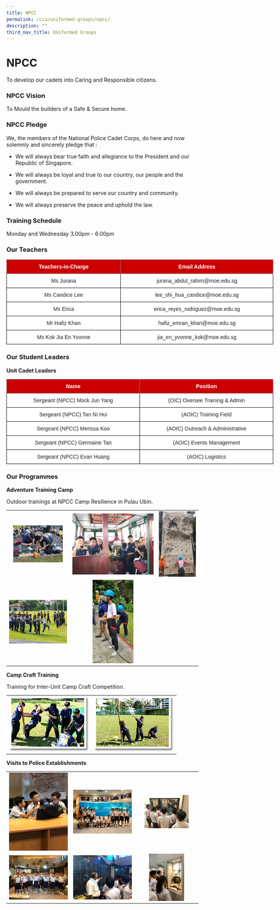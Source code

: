 ```yaml
---
title: NPCC
permalink: /cca/uniformed-groups/npcc/
description: ""
third_nav_title: Uniformed Groups
---
```

# **NPCC**

To develop our cadets into Caring and Responsible citizens.

### **NPCC Vision**

To Mould the builders of a Safe &amp; Secure home.

### **NPCC Pledge**

We, the members of the National Police Cadet Corps, do here and now solemnly and sincerely pledge that :

*   We will always bear true faith and allegiance to the President and our Republic of Singapore.  
    
*   We will always be loyal and true to our country, our people and the government.  
    
*   We will always be prepared to serve our country and community.  
    
*   We will always preserve the peace and uphold the law.  

### **Training Schedule**

Monday and Wednesday&nbsp;3.00pm - 6.00pm

### **Our Teachers**


<style type="text/css">
.tg  {border-collapse:collapse;border-spacing:0;}
.tg td{border-color:black;border-style:solid;border-width:1px;font-family:Arial, sans-serif;font-size:14px;
  overflow:hidden;padding:10px 5px;word-break:normal;}
.tg th{border-color:black;border-style:solid;border-width:1px;font-family:Arial, sans-serif;font-size:14px;
  font-weight:normal;overflow:hidden;padding:10px 5px;word-break:normal;}
.tg .tg-2atv{background-color:#C00;border-color:inherit;color:#FFF;font-weight:bold;text-align:center;vertical-align:top}
.tg .tg-a3j2{background-color:#FFF;color:#222;text-align:center;vertical-align:middle}
</style>
<table class="tg" style="undefined;table-layout: fixed; width: 700px">
<colgroup>
<col style="width: 300px">
<col style="width: 400px">
</colgroup>
<thead>
  <tr>
    <th class="tg-2atv">Teachers-in-Charge</th>
    <th class="tg-2atv">Email Address</th>
  </tr>
</thead>
<tbody>
  <tr>
    <td class="tg-a3j2"><span style="color:#222;background-color:transparent">Ms Jurana </span></td>
    <td class="tg-a3j2"><span style="color:#222;background-color:transparent"> jurana_abdul_rahim@moe.edu.sg</span></td>
  </tr>
  <tr>
    <td class="tg-a3j2"><span style="color:#222;background-color:transparent">Ms Candice Lee </span></td>
    <td class="tg-a3j2"><span style="color:#222;background-color:transparent">lee_shi_hua_candice@moe.edu.sg </span></td>
  </tr>
  <tr>
    <td class="tg-a3j2"><span style="color:#222;background-color:transparent"> Ms Erica</span></td>
    <td class="tg-a3j2"><span style="color:#222;background-color:transparent">erica_reyes_rodriguez@moe.edu.sg </span></td>
  </tr>
  <tr>
    <td class="tg-a3j2"><span style="color:#222;background-color:transparent"> Mr Hafiz Khan</span></td>
    <td class="tg-a3j2"><span style="color:#222;background-color:transparent">hafiz_emran_khan@moe.edu.sg </span></td>
  </tr>
  <tr>
    <td class="tg-a3j2"><span style="color:#222;background-color:transparent">Ms Kok Jia En Yvonne</span></td>
    <td class="tg-a3j2"><span style="color:#222;background-color:transparent">jia_en_yvonne_kok@moe.edu.sg</span></td>
  </tr>
</tbody>
</table>

### **Our Student Leaders**

**Unit Cadet Leaders**

<style type="text/css">
.tg  {border-collapse:collapse;border-spacing:0;}
.tg td{border-color:black;border-style:solid;border-width:1px;font-family:Arial, sans-serif;font-size:14px;
  overflow:hidden;padding:10px 5px;word-break:normal;}
.tg th{border-color:black;border-style:solid;border-width:1px;font-family:Arial, sans-serif;font-size:14px;
  font-weight:normal;overflow:hidden;padding:10px 5px;word-break:normal;}
.tg .tg-2atv{background-color:#C00;border-color:inherit;color:#FFF;font-weight:bold;text-align:center;vertical-align:top}
.tg .tg-a3j2{background-color:#FFF;color:#222;text-align:center;vertical-align:middle}
</style>
<table class="tg" style="undefined;table-layout: fixed; width: 700px">
<colgroup>
<col style="width: 350px">
<col style="width: 350px">
</colgroup>
<thead>
  <tr>
    <th class="tg-2atv">Name</th>
    <th class="tg-2atv">Position</th>
  </tr>
</thead>
<tbody>
  <tr>
    <td class="tg-a3j2"><span style="color:#222;background-color:transparent">Sergeant (NPCC) Mock Jun Yang</span></td>
    <td class="tg-a3j2"><span style="color:#222;background-color:transparent">(OIC) Oversee Training &amp; Admin</span></td>
  </tr>
  <tr>
    <td class="tg-a3j2"><span style="color:#222;background-color:transparent">Sergeant (NPCC) Tan Ni Hui</span></td>
    <td class="tg-a3j2"><span style="color:#222;background-color:transparent"> (AOIC) Training Field</span></td>
  </tr>
  <tr>
    <td class="tg-a3j2"><span style="color:#222;background-color:transparent">Sergeant (NPCC) Merissa Koo</span></td>
    <td class="tg-a3j2"><span style="color:#222;background-color:transparent">(AOIC) Outreach &amp; Administrative</span></td>
  </tr>
  <tr>
    <td class="tg-a3j2"><span style="color:#222;background-color:transparent">Sergeant (NPCC) Germaine Tan</span></td>
    <td class="tg-a3j2"><span style="color:#222;background-color:transparent">(AOIC) Events Management</span></td>
  </tr>
  <tr>
    <td class="tg-a3j2"><span style="color:#222;background-color:transparent">Sergeant (NPCC) Evan Huang</span></td>
    <td class="tg-a3j2"><span style="color:#222;background-color:transparent">(AOIC) Logistics</span></td>
  </tr>
</tbody>
</table>

### **Our Programmes**

**Adventure Training Camp**

Outdoor trainings at NPCC Camp Resilience in Pulau Ubin.

|   |   |   |
|:---:|:---:|:---:|
| <img src="/images/Cca/NPCC/Time%20for%20some%20outdoor%20cooking.jpg" style="width:85%">	 | ![](/images/Cca/NPCC/Ferry%20ride%20to%20Pulau%20Ubin.jpg)    | ![](/images/Cca/NPCC/Rock%20Climbing.jpg)    |
| ![](/images/Cca/NPCC/New%20friendships%20forged%20with%20cadets%20from%20other%20schools.jpg)  |  <img src="/images/Cca/NPCC/Ready%20to%20climb.jpg" style="width:50%">  |   |


**Camp Craft Training**

Training for Inter-Unit Camp Craft Competition.

|   |   |   
|:---:|:---:|
| ![](/images/Cca/NPCC/npcc05.png)  |![](/images/Cca/NPCC/npcc06.png) |



**Visits to Police Establishments**


|   |   |   |
|:---:|:---:|:---:|
|  <img src="/images/Cca/NPCC/Geylang%20NPC%20visit.jpeg" style="width:100%">  	 |  ![](/images/Cca/NPCC/ICA%20Visit.jpg)  |  <img src="/images/Cca/NPCC/Learning%20more%20about%20ICA.jpg" style="width:75%">  |
|  ![](/images/Cca/NPCC/Police%20Heritage%20Centre%20Visit.jpeg)     |   ![](/images/Cca/NPCC/Learning%20more%20about%20the%20history%20of%20SPF%20during%20our%20Police%20Heritage%20Centre%20Visit.jpeg) |  <img src="/images/Cca/NPCC/Appreciating%20how%20ICA%20keeps%20Singapore%20safe.jpg" style="width:60%">   